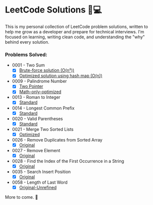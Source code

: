 # LeetCode Solutions 🧠💻

This is my personal collection of LeetCode problem solutions, written to help me grow as a developer and prepare for technical interviews. I'm focused on learning, writing clean code, and understanding the "why" behind every solution.

### Problems Solved:
- 0001 - Two Sum
  - [x] [Brute-force solution (O(n²))](./0001-two-sum-brute-force.py)
  - [x] [Optimized solution using hash map (O(n))](./0001-two-sum-optimized.py)
- 0009 - Palindrome Number
  - [x] [Two Pointer](./0009-palindrome-number-two-pointer.py)
  - [x] [Math-only-optimized](./0009_palindrome_number_math.py)
- 0013 - Roman to Integer
  - [x] [Standard](./0013-roman-to-integer-standard.py)
- 0014 - Longest Common Prefix
  - [x] [Standard](./0014-longest-common-prefix.py)
- 0020 - Valid Parentheses
  - [x] [Standard](./0020-valid-parentheses-stack-map.py)
- 0021 - Merge Two Sorted Lists
  - [x] [Optimized](./0021-merge-two-sorted-lists-optimal.py)
- 0026 - Remove Duplicates from Sorted Array
  - [x] [Original](./0026-remove-duplicates-from-sorted-array.py)
- 0027 - Remove Element
  - [x] [Original](./0027-remove-element.py)
- 0028 - Find the Index of the First Occurrence in a String
  - [x] [Original](./0028-find-index-of-first-occurrence.py)
- 0035 - Search Insert Position
  - [x] [Original](./0035-search-insert-position.py)
- 0058 - Length of Last Word
  - [x] [Original-Unrefined](./0058-length-of-last-word.py)

More to come. 🚀
